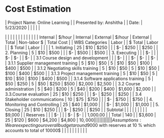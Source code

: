 # Cost Estimation


| Project Name: Online Learning                                                                                         |          | Presented by: Anshitha |          | Date:    | 5/23/2020 |          |         |             |            |

|                                                                                                                       |          |                        |          |          |           |          |         |             |            |
|                                                                                                                       | Internal | $/hour                 | Internal | External | $/hour    | External | Total   | Non-labor $ | Total Cost |
| WBS Categories                                                                                                        | Labor    |                        | $ Total  | Labor    |           | $ Total  | Labor   |             |            |
| 1. Initiating                                                                                                         | 25       | $10                    | $250     |          |           |  $-      | $250    |             | $250       |
| 2. Planning                                                                                                           | 5        | $10                    | $500     |          |           |  $-      | $500    |             | $500       |
| 3. Executing                                                                                                          |          |                        |  $-      |          |           |  $-      |  $-     |             |  $-        |
|   3.1 Course design and development                                                                                   |          |                        |  $-      |          |           |  $-      |  $-     |             |  $-        |
|       3.1.1 Supplier management training                                                                              | 5        | $10                    | $50      | 5        | $10       | $50      | $100    | $400        | $500       |
|       3.1.2 Negotiating skills training                                                                               | 5        | $10                    | $50      | 5        | $10       | $50      | $100    | $400        | $500       |
|       3.1.3  Project management training                                                                              | 5        | $10                    | $50      | 5        | $10       | $50      | $100    | $400        | $500       |
|       3.1.4 Software applications training                                                                            | 5        | $50                    | $250     | 5        | $50       | $250     | $500    | $2,000      | $2,500     |
|    3.2 Course administration                                                                                          | 5        | $40                    | $200     | 5        | $40       | $200     | $400    | $1,600      | $2,000     |
|    3.3.Course evaluation                                                                                              | 25       | $10                    | $250     |          |           |  $-      | $250    |             | $250       |
|    3.4 Stakeholder communications                                                                                     | 10       | $75                    | $750     |          |           |  $-      | $750    |             | $750       |
| 4. Monitoring and Controlling                                                                                         | 25       | $40                    | $1,000   |          |           |  $-      | $1,000  |             | $1,000     |
| 5. Closing                                                                                                            | 25       | $10                    | $250     |          |           |  $-      | $250    |             | $250       |
| Subtotal                                                                                                              |          |                        |          |          |           |          |         |             | $9,000     |
| Reserves                                                                                                              |          |                        |  $-      |          |           |  $-      |  $-     |             | 1,000.00   |
| Total                                                                                                                 | 140      |                        | $3,600   | 25       | $120      | $600     | $4,200  | $4,800      | $10,000    |
|                                                                                                                       |          |                        |          |          |           |          |         |             |            |
| Assumptions: We are expecting our overall budget around 9000$ with reserves at 10 % which accounts to total of 10000$ |          |                        |          |          |           |          |         |             |            |
